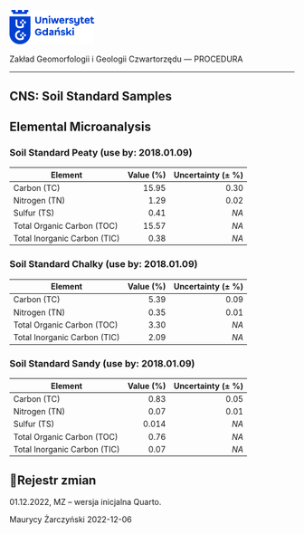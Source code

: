 
<div fig-alt="Logo: Uniwersytet Gdański" fig-align="left">

[<img src="images/log-ug_pl.png" width="150" />](https://geomorfologia.ug.edu.pl)

</div>

Zakład Geomorfologii i Geologii Czwartorzędu — PROCEDURA

------------------------------------------------------------------------

## CNS: Soil Standard Samples

## Elemental Microanalysis

### Soil Standard Peaty (use by: 2018.01.09)

| Element                      | Value (%) | Uncertainty (± %) |
|------------------------------|----------:|------------------:|
| Carbon (TC)                  |     15.95 |              0.30 |
| Nitrogen (TN)                |      1.29 |              0.02 |
| Sulfur (TS)                  |      0.41 |              *NA* |
| Total Organic Carbon (TOC)   |     15.57 |              *NA* |
| Total Inorganic Carbon (TIC) |      0.38 |              *NA* |

### Soil Standard Chalky (use by: 2018.01.09)

| Element                      | Value (%) | Uncertainty (± %) |
|------------------------------|----------:|------------------:|
| Carbon (TC)                  |      5.39 |              0.09 |
| Nitrogen (TN)                |      0.35 |              0.01 |
| Total Organic Carbon (TOC)   |      3.30 |              *NA* |
| Total Inorganic Carbon (TIC) |      2.09 |              *NA* |

### Soil Standard Sandy (use by: 2018.01.09)

| Element                      | Value (%) | Uncertainty (± %) |
|------------------------------|----------:|------------------:|
| Carbon (TC)                  |      0.83 |              0.05 |
| Nitrogen (TN)                |      0.07 |              0.01 |
| Sulfur (TS)                  |     0.014 |              *NA* |
| Total Organic Carbon (TOC)   |      0.76 |              *NA* |
| Total Inorganic Carbon (TIC) |      0.07 |              *NA* |

## Rejestr zmian

01.12.2022, MZ – wersja inicjalna Quarto.

Maurycy Żarczyński 2022-12-06
